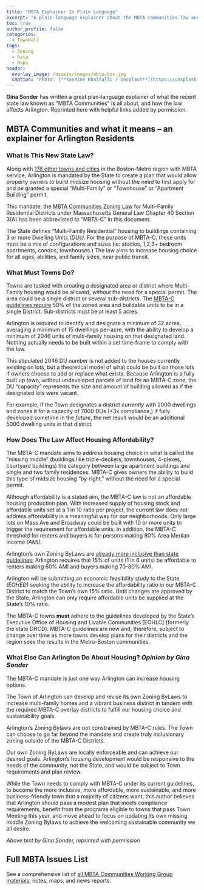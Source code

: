 ```yaml
---
title: "MBTA Explainer In Plain Language"
excerpt: "A plain-language explainer about the MBTA communities law and Arlington - By Gina Sonder"
toc: true
author_profile: false
categories:
  - TownHall
tags:
  - Zoning
  - Data
  - Maps
header:
  overlay_image: /assets/images/mbta-bus.jpg
  caption: "Photo: [**Yassine Khalfalli / Unsplash**](https://unsplash.com/photos/suWo7aT9nqE)"
---
```


**Gina Sonder** has written a great plan-language explainer of what the recent state law known as "MBTA Communities" is all about, and how the law affects Arlington.  Reprinted here with helpful links added by permission.

## MBTA Communities and what it means – an explainer for Arlington Residents

### What Is This New State Law?

Along with [176 other towns and cities](https://www.mass.gov/info-details/multi-family-zoning-requirement-for-mbta-communities#what-is-an-%22mbta-community%22?-) in the Boston-Metro region with MBTA service, Arlington is mandated by the State to create a plan that would allow property owners to build midsize housing without the need to first apply for and be granted a special “Multi-Family” or “Townhouse” or “Apartment Building” permit.

This mandate, the [MBTA Communities Zoning Law](https://www.mass.gov/info-details/multi-family-zoning-requirement-for-mbta-communities) for Multi-Family Residential Districts under Massachusetts General Law Chapter 40 Section 3(A) has been abbreviated to “MBTA-C” in this document.

The State defines “Multi-Family Residential” housing to buildings containing 3 or more Dwelling Units *(DUs)*. For the purpose of MBTA-C, these units must be a mix of configurations and sizes (ie: studios, 1,2,3+ bedroom apartments, condos, townhouses.) The law aims to increase housing choice for all ages, abilities, and family sizes, near public transit.

### What Must Towns Do?

Towns are tasked with creating a designated area or district where Multi-Family housing would be allowed, *without* the need for a special permit. The area could be a single district or several sub-districts. The [MBTA-C guidelines require](https://www.mass.gov/info-details/section-3a-guidelines) 50% of the zoned area and buildable units to be in a single District. Sub-districts must be at least 5 acres.

Arlington is required to identify and designate a minimum of 32 acres, averaging a minimum of 15 dwellings per-acre, with the ability to develop a minimum of 2046 units of multi-family housing on that designated land. Nothing actually needs to be built within a set time-frame to comply with the law.

This stipulated 2046 DU number is not added to the houses currently existing on lots, but a theoretical model of what could be built on those lots if owners choose to add or replace what exists. Because Arlington is a fully built up town, without undeveloped parcels of land for an MBTA-C zone, the DU “capacity” represents the size and amount of building allowed as if the designated lots were vacant.

For example, if the Town designates a district *currently* with 2000 dwellings and zones it for a capacity of 7000 DUs (+3x compliance,) if fully developed sometime in the *future*, the net result would be an additional 5000 dwelling units in that district.

### How Does The Law Affect Housing Affordability?

The MBTA-C mandate aims to address housing choice in what is called the “missing middle” (buildings like triple-deckers, townhouses, 4-plexes, courtyard buildings) the category between large apartment buildings and single and two family residences. MBTA-C gives owners the ability to build this type of midsize housing “by-right,” without the need for a special permit.

Although affordability is a stated aim, the MBTA-C law is not an affordable housing production plan. With increased supply of housing stock and affordable units set at a 1 in 10 ratio per project, the current law does not address affordability in a meaningful way for our neighborhoods. Only large lots on Mass Ave and Broadway could be built with 10 or more units to trigger the requirement for affordable units. In addition, the MBTA-C threshold for renters and buyers is for persons making 80% Area Median Income *(AMI)*.

Arlington’s own Zoning ByLaws are [already more inclusive than state guidelines](https://www.arlingtonma.gov/departments/planning-community-development/affordable-housing-in-arlington); Arlington requires that 15% of units (1 in 6 units) be affordable to renters making 60% AMI and buyers making 70-80% AMI.

Arlington will be submitting an economic feasibility study to the State *(EOHED)* seeking the ability to increase the affordability ratio in our MBTA-C District to match the Town’s own 15% ratio. Until changes are approved by the State, Arlington can only require affordable units be supplied at the State’s 10% ratio.

The MBTA-C towns **must** adhere to the guidelines developed by the State’s Executive Office of Housing and Livable Communities [EOHLC] (formerly the state DHCD). MBTA-C guidelines are new and, therefore, subject to change over time as more towns develop plans for their districts and the region sees the results in the Metro-Boston communities.

### What Else Can Arlington Do About Housing? *Opinion by Gina Sonder*

The MBTA-C mandate is just one way Arlington can increase housing options.

The Town of Arlington can develop and revise its own Zoning ByLaws to increase multi-family homes and a vibrant business district in tandem with the required MBTA-C overlay districts to fulfill our housing choice and sustainability goals.

Arlington’s Zoning Bylaws are not constrained by MBTA-C rules. The Town can choose to go far beyond the mandate and create truly inclusionary zoning outside of the MBTA-C Districts.

Our own Zoning ByLaws are locally enforceable and can achieve our desired goals. Arlington’s housing development would be responsive to the needs of the community, not the State, and would be subject to Town requirements and plan review.

While the Town needs to comply with MBTA-C under its current guidelines, to become the more inclusive, more affordable, more sustainable, and more business-friendly town that a majority of citizens want, this author believes that Arlington should pass a modest plan that meets compliance requirements, benefit from the programs eligible to towns that pass Town Meeting this year, and move ahead to focus on updating its own missing middle Zoning Bylaws to achieve the welcoming sustainable community we all desire.

*Above text by Gina Sonder, reprinted with permission*

## Full MBTA Issues List

See a comprehensive list of [all MBTA Communities Working Group materials](/issues/mbtacommunity), notes, maps, and news reports.